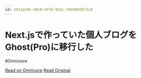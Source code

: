 ```yaml
---
id: e91a2c0c-99c0-4ffd-922c-fb030ab973c8
---
```


# Next.jsで作っていた個人ブログをGhost(Pro)に移行した
#Omnivore

[Read on Omnivore](https://omnivore.app/me/https-www-deg-84-com-migrated-from-nextjs-to-ghost-pro-18f9b28370c)
[Read Original](https://www.deg84.com/migrated-from-nextjs-to-ghost-pro/)

